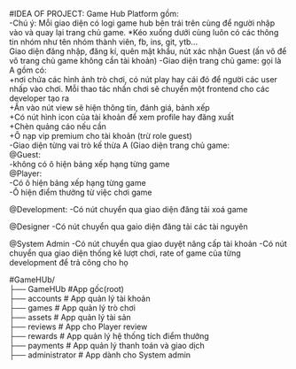 #IDEA OF PROJECT: Game Hub Platform gồm:  
-Chú ý: Mỗi giao diện có logi game hub bên trái trên cùng để người nhập vào và quay lại trang chủ game. *Kéo xuống dưới cùng luôn có các thông tin nhóm như tên nhóm thành viên, fb, ins, git, ytb...  
Giao diện đăng nhập, đăng kí, quên mật khẩu, nút xác nhận Guest (ấn vô để vô trang chủ game không cần tài khoản)
-Giao diện trang chủ game: gọi là A gồm có:  
+nơi chứa các hình ảnh trò chơi, có nút play hay cái đó để người các user nhấp vào chơi. Mỗi thao tác nhấn chơi sẽ chuyển một frontend cho các developer tạo ra  
+Ấn vào nút view sẽ hiện thông tin, đánh giá, bảnh xếp  
+Có nút hình icon của tài khoản để xem profile hay đăng xuất  
+Chèn quảng cáo nếu cần  
+Ô nạp vip premium cho tài khoản (trừ role guest)  
-Giao diện từng vai trò kế thừa A (Giao diện trang chủ game:  
@Guest:  
-không có ô hiện bảng xếp hạng từng game  
@Player:  
-Có ô hiện bảng xếp hạng từng game  
-Ô hiện điểm thưởng từ việc chơi game  

@Development: -Có nút chuyển qua giao diện đăng tải xoá game  

@Designer -Có nút chuyển qua gaio diện đăng tải các tài nguyên  

@System Admin -Có nút chuyển qua giao duyệt nâng cấp tài khoản -Có nút chuyển qua giao diện thống kê lượt chơi, rate of game của từng development để trả công cho họ  

#GameHUb/  
    ├── GameHUb         #App gốc(root)  
    ├── accounts      # App quản lý tài khoản   
    ├── games          # App quản lý trò chơi  
    ├── assets         # App quản lý tài sản    
    ├── reviews        # App cho Player review  
    ├── rewards         # App quản lý hệ thống tích điểm thưởng  
    ├── payments        # App quản lý thanh toán và giao dịch  
    ├── administrator  # App dành cho System admin  
